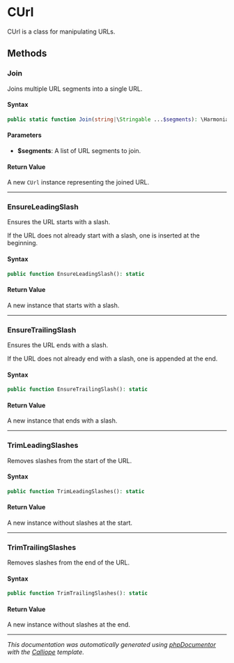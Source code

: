 # CUrl

CUrl is a class for manipulating URLs.

## Methods

### Join

Joins multiple URL segments into a single URL.

#### Syntax

```php
public static function Join(string|\Stringable ...$segments): \Harmonia\Core\CUrl
```

#### Parameters

- **$segments**: A list of URL segments to join.

#### Return Value

A new `CUrl` instance representing the joined URL.

---

### EnsureLeadingSlash

Ensures the URL starts with a slash.

If the URL does not already start with a slash, one is inserted at the
beginning.

#### Syntax

```php
public function EnsureLeadingSlash(): static
```

#### Return Value

A new instance that starts with a slash.

---

### EnsureTrailingSlash

Ensures the URL ends with a slash.

If the URL does not already end with a slash, one is appended at the
end.

#### Syntax

```php
public function EnsureTrailingSlash(): static
```

#### Return Value

A new instance that ends with a slash.

---

### TrimLeadingSlashes

Removes slashes from the start of the URL.

#### Syntax

```php
public function TrimLeadingSlashes(): static
```

#### Return Value

A new instance without slashes at the start.

---

### TrimTrailingSlashes

Removes slashes from the end of the URL.

#### Syntax

```php
public function TrimTrailingSlashes(): static
```

#### Return Value

A new instance without slashes at the end.

---

*This documentation was automatically generated using [phpDocumentor](http://www.phpdoc.org/) with the [Calliope](https://github.com/DaphneWebFramework/Calliope) template.*
